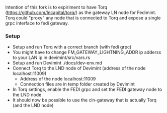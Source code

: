 Intention of this fork is to expiriment to have Torq (https://github.com/lncapital/torq/) as the gateway LN node for Fedimint. Torq could "proxy" any node that is connected to Torq and expose a single grpc interface to fedi gateway.

### Setup

- Setup and run Torq with a correct branch (with fedi grpc)
- You might have to change FM_GATEWAY_LIGHTNING_ADDR ip adderss to your LAN ip in devimint/src/vars.rs
- Setup and run Devimint ./docs/dev-env.md
- Connect Torq to the LND node of Devimint (address of the node localhost:11009)
  - Address of the node localhost:11009
  - Connection files are in temp folder created by Devimint
- In Torq settings, enable the FEDI grpc and set the FEDI gateway node to the LND node
- It should now be possible to use the cln-gateway that is actually Torq (and the LND node)
